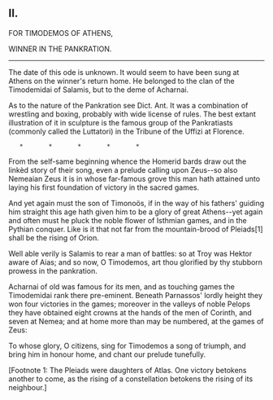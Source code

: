 ## II.

FOR TIMODEMOS OF ATHENS,

WINNER IN THE PANKRATION.

* * * *

The date of this ode is unknown. It would seem to have been sung at
Athens on the winner's return home. He belonged to the clan of the
Timodemidai of Salamis, but to the deme of Acharnai.

As to the nature of the Pankration see Dict. Ant. It was a combination
of wrestling and boxing, probably with wide license of rules. The best
extant illustration of it in sculpture is the famous group of the
Pankratiasts (commonly called the Luttatori) in the Tribune of the
Uffizi at Florence.

       *       *       *       *       *

From the self-same beginning whence the Homerid bards draw out the
linkèd story of their song, even a prelude calling upon Zeus--so also
Nemeaian Zeus it is in whose far-famous grove this man hath attained
unto laying his first foundation of victory in the sacred games.

And yet again must the son of Timonoös, if in the way of his fathers'
guiding him straight this age hath given him to be a glory of great
Athens--yet again and often must he pluck the noble flower of Isthmian
games, and in the Pythian conquer. Like is it that not far from the
mountain-brood of Pleiads[1] shall be the rising of Orion.

Well able verily is Salamis to rear a man of battles: so at Troy was
Hektor aware of Aias; and so now, O Timodemos, art thou glorified by
thy stubborn prowess in the pankration.

Acharnai of old was famous for its men, and as touching games the
Timodemidai rank there pre-eminent. Beneath Parnassos' lordly height
they won four victories in the games; moreover in the valleys of noble
Pelops they have obtained eight crowns at the hands of the men of
Corinth, and seven at Nemea; and at home more than may be numbered, at
the games of Zeus:

To whose glory, O citizens, sing for Timodemos a song of triumph, and
bring him in honour home, and chant our prelude tunefully.


[Footnote 1: The Pleiads were daughters of Atlas. One victory betokens
another to come, as the rising of a constellation betokens the rising
of its neighbour.]



